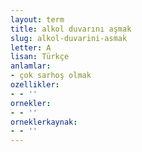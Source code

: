 ```yaml
---
layout: term
title: alkol duvarını aşmak
slug: alkol-duvarini-asmak
letter: A
lisan: Türkçe
anlamlar:
- çok sarhoş olmak
ozellikler:
- - ''
ornekler:
- - ''
orneklerkaynak:
- - ''
---
```


